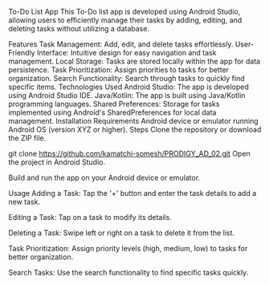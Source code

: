 To-Do List App
This To-Do list app is developed using Android Studio, allowing users to efficiently manage their tasks by adding, editing, and deleting tasks without utilizing a database.

Features
Task Management: Add, edit, and delete tasks effortlessly.
User-Friendly Interface: Intuitive design for easy navigation and task management.
Local Storage: Tasks are stored locally within the app for data persistence.
Task Prioritization: Assign priorities to tasks for better organization.
Search Functionality: Search through tasks to quickly find specific items.
Technologies Used
Android Studio: The app is developed using Android Studio IDE.
Java/Kotlin: The app is built using Java/Kotlin programming languages.
Shared Preferences: Storage for tasks implemented using Android's SharedPreferences for local data management.
Installation
Requirements
Android device or emulator running Android OS (version XYZ or higher).
Steps
Clone the repository or download the ZIP file.

git clone https://github.com/kamatchi-somesh/PRODIGY_AD_02.git
Open the project in Android Studio.

Build and run the app on your Android device or emulator.

Usage
Adding a Task: Tap the '+' button and enter the task details to add a new task.

Editing a Task: Tap on a task to modify its details.

Deleting a Task: Swipe left or right on a task to delete it from the list.

Task Prioritization: Assign priority levels (high, medium, low) to tasks for better organization.

Search Tasks: Use the search functionality to find specific tasks quickly.
